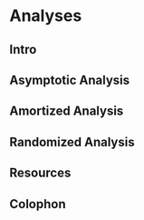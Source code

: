 # Analyses


## Intro 

## Asymptotic Analysis

## Amortized Analysis

## Randomized Analysis

## Resources

## Colophon
